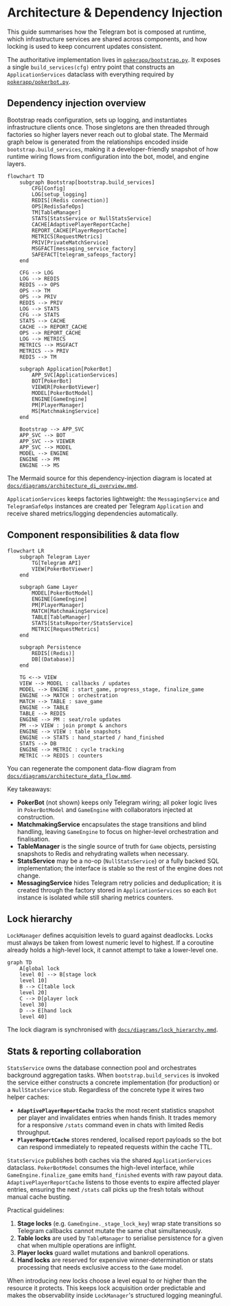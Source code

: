 # Architecture & Dependency Injection

This guide summarises how the Telegram bot is composed at runtime, which
infrastructure services are shared across components, and how locking is used to
keep concurrent updates consistent.

The authoritative implementation lives in
[`pokerapp/bootstrap.py`](../pokerapp/bootstrap.py). It exposes a single
`build_services(cfg)` entry point that constructs an `ApplicationServices`
dataclass with everything required by [`pokerapp/pokerbot.py`](../pokerapp/pokerbot.py).

## Dependency injection overview

Bootstrap reads configuration, sets up logging, and instantiates infrastructure
clients once. Those singletons are then threaded through factories so higher
layers never reach out to global state. The Mermaid graph below is generated
from the relationships encoded inside `bootstrap.build_services`, making it a
developer-friendly snapshot of how runtime wiring flows from configuration into
the bot, model, and engine layers.

```mermaid
flowchart TD
    subgraph Bootstrap[bootstrap.build_services]
        CFG[Config]
        LOG[setup_logging]
        REDIS[(Redis connection)]
        OPS[RedisSafeOps]
        TM[TableManager]
        STATS[StatsService or NullStatsService]
        CACHE[AdaptivePlayerReportCache]
        REPORT_CACHE[PlayerReportCache]
        METRICS[RequestMetrics]
        PRIV[PrivateMatchService]
        MSGFACT[messaging_service_factory]
        SAFEFACT[telegram_safeops_factory]
    end

    CFG --> LOG
    LOG --> REDIS
    REDIS --> OPS
    OPS --> TM
    OPS --> PRIV
    REDIS --> PRIV
    LOG --> STATS
    CFG --> STATS
    STATS --> CACHE
    CACHE --> REPORT_CACHE
    OPS --> REPORT_CACHE
    LOG --> METRICS
    METRICS --> MSGFACT
    METRICS --> PRIV
    REDIS --> TM

    subgraph Application[PokerBot]
        APP_SVC[ApplicationServices]
        BOT[PokerBot]
        VIEWER[PokerBotViewer]
        MODEL[PokerBotModel]
        ENGINE[GameEngine]
        PM[PlayerManager]
        MS[MatchmakingService]
    end

    Bootstrap --> APP_SVC
    APP_SVC --> BOT
    APP_SVC --> VIEWER
    APP_SVC --> MODEL
    MODEL --> ENGINE
    ENGINE --> PM
    ENGINE --> MS
```

The Mermaid source for this dependency-injection diagram is located at
[`docs/diagrams/architecture_di_overview.mmd`](diagrams/architecture_di_overview.mmd).

`ApplicationServices` keeps factories lightweight: the `MessagingService` and
`TelegramSafeOps` instances are created per Telegram `Application` and receive
shared metrics/logging dependencies automatically.

## Component responsibilities & data flow

```mermaid
flowchart LR
    subgraph Telegram Layer
        TG[Telegram API]
        VIEW[PokerBotViewer]
    end

    subgraph Game Layer
        MODEL[PokerBotModel]
        ENGINE[GameEngine]
        PM[PlayerManager]
        MATCH[MatchmakingService]
        TABLE[TableManager]
        STATS[StatsReporter/StatsService]
        METRIC[RequestMetrics]
    end

    subgraph Persistence
        REDIS[(Redis)]
        DB[(Database)]
    end

    TG <--> VIEW
    VIEW --> MODEL : callbacks / updates
    MODEL --> ENGINE : start_game, progress_stage, finalize_game
    ENGINE --> MATCH : orchestration
    MATCH --> TABLE : save_game
    ENGINE --> TABLE
    TABLE --> REDIS
    ENGINE --> PM : seat/role updates
    PM --> VIEW : join prompt & anchors
    ENGINE --> VIEW : table snapshots
    ENGINE --> STATS : hand_started / hand_finished
    STATS --> DB
    ENGINE --> METRIC : cycle tracking
    METRIC --> REDIS : counters
```

You can regenerate the component data-flow diagram from
[`docs/diagrams/architecture_data_flow.mmd`](diagrams/architecture_data_flow.mmd).

Key takeaways:

- **PokerBot** (not shown) keeps only Telegram wiring; all poker logic lives in
  `PokerBotModel` and `GameEngine` with collaborators injected at construction.
- **MatchmakingService** encapsulates the stage transitions and blind handling,
  leaving `GameEngine` to focus on higher-level orchestration and finalisation.
- **TableManager** is the single source of truth for `Game` objects, persisting
  snapshots to Redis and rehydrating wallets when necessary.
- **StatsService** may be a no-op (`NullStatsService`) or a fully backed SQL
  implementation; the interface is stable so the rest of the engine does not
  change.
- **MessagingService** hides Telegram retry policies and deduplication; it is
  created through the factory stored in `ApplicationServices` so each `Bot`
  instance is isolated while still sharing metrics counters.

## Lock hierarchy

`LockManager` defines acquisition levels to guard against deadlocks. Locks must
always be taken from lowest numeric level to highest. If a coroutine already
holds a high-level lock, it cannot attempt to take a lower-level one.

```mermaid
graph TD
    A[global lock
    level 0] --> B[stage lock
    level 10]
    B --> C[table lock
    level 20]
    C --> D[player lock
    level 30]
    D --> E[hand lock
    level 40]
```

The lock diagram is synchronised with
[`docs/diagrams/lock_hierarchy.mmd`](diagrams/lock_hierarchy.mmd).

## Stats & reporting collaboration

`StatsService` owns the database connection pool and orchestrates background
aggregation tasks. When `bootstrap.build_services` is invoked the service either
constructs a concrete implementation (for production) or a `NullStatsService`
stub. Regardless of the concrete type it wires two helper caches:

- **`AdaptivePlayerReportCache`** tracks the most recent statistics snapshot per
  player and invalidates entries when hands finish. It trades memory for a
  responsive `/stats` command even in chats with limited Redis throughput.
- **`PlayerReportCache`** stores rendered, localised report payloads so the bot
  can respond immediately to repeated requests within the cache TTL.

`StatsService` publishes both caches via the shared `ApplicationServices`
dataclass. `PokerBotModel` consumes the high-level interface, while
`GameEngine.finalize_game` emits `hand_finished` events with raw payout data.
`AdaptivePlayerReportCache` listens to those events to expire affected player
entries, ensuring the next `/stats` call picks up the fresh totals without
manual cache busting.

Practical guidelines:

1. **Stage locks** (e.g. `GameEngine._stage_lock_key`) wrap state transitions so
   Telegram callbacks cannot mutate the same chat simultaneously.
2. **Table locks** are used by `TableManager` to serialise persistence for a
   given chat when multiple operations are inflight.
3. **Player locks** guard wallet mutations and bankroll operations.
4. **Hand locks** are reserved for expensive winner-determination or stats
   processing that needs exclusive access to the `Game` model.

When introducing new locks choose a level equal to or higher than the resource
it protects. This keeps lock acquisition order predictable and makes the
observability inside `LockManager`'s structured logging meaningful.
